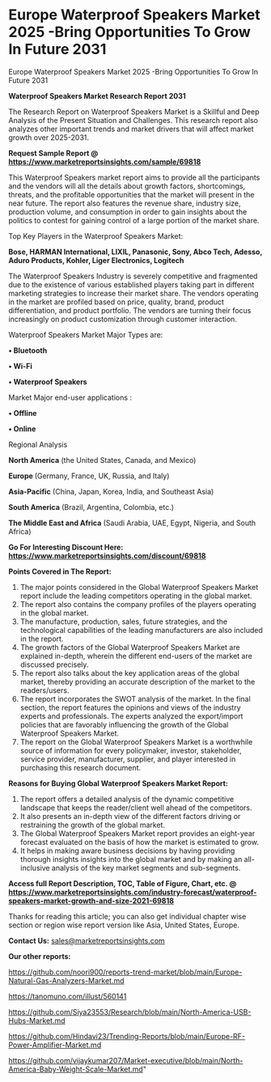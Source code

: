 # Europe Waterproof Speakers Market 2025 -Bring Opportunities To Grow In Future 2031
Europe Waterproof Speakers Market 2025 -Bring Opportunities To Grow In Future 2031

<strong>Waterproof Speakers Market Research Report 2031</strong>

The Research Report on Waterproof Speakers Market is a Skillful and Deep Analysis of the Present Situation and Challenges. This research report also analyzes other important trends and market drivers that will affect market growth over 2025-2031.

<strong>Request Sample Report @ <a href=https://www.marketreportsinsights.com/sample/69818>https://www.marketreportsinsights.com/sample/69818</a></strong>

This Waterproof Speakers market report aims to provide all the participants and the vendors will all the details about growth factors, shortcomings, threats, and the profitable opportunities that the market will present in the near future. The report also features the revenue share, industry size, production volume, and consumption in order to gain insights about the politics to contest for gaining control of a large portion of the market share.

Top Key Players in the Waterproof Speakers Market:

<strong>Bose, HARMAN International, LIXIL, Panasonic, Sony, Abco Tech, Adesso, Aduro Products, Kohler, Liger Electronics, Logitech</strong>

The Waterproof Speakers Industry is severely competitive and fragmented due to the existence of various established players taking part in different marketing strategies to increase their market share. The vendors operating in the market are profiled based on price, quality, brand, product differentiation, and product portfolio. The vendors are turning their focus increasingly on product customization through customer interaction.

Waterproof Speakers Market Major Types are:

<strong>• Bluetooth

• Wi-Fi

• Waterproof Speakers</strong>

Market Major end-user applications :

<strong>• Offline

• Online</strong>

Regional Analysis

</u><strong><b>North America</b></strong> (the United States, Canada, and Mexico)

<strong><b>Europe </b></strong>(Germany, France, UK, Russia, and Italy)

<strong><b>Asia-Pacific</b></strong> (China, Japan, Korea, India, and Southeast Asia)

<strong><b>South America</b></strong> (Brazil, Argentina, Colombia, etc.)

<strong><b>The Middle East and Africa</b></strong> (Saudi Arabia, UAE, Egypt, Nigeria, and South Africa)

<strong>Go For Interesting Discount Here: <a href=https://www.marketreportsinsights.com/discount/69818>https://www.marketreportsinsights.com/discount/69818</a></strong>

<strong>Points Covered in The Report:</strong>
<ol>
  <li>The major points considered in the Global Waterproof Speakers Market report include the leading competitors operating in the global market.</li>
  <li>The report also contains the company profiles of the players operating in the global market.</li>
  <li>The manufacture, production, sales, future strategies, and the technological capabilities of the leading manufacturers are also included in the report.</li>
  <li>The growth factors of the Global Waterproof Speakers Market are explained in-depth, wherein the different end-users of the market are discussed precisely.</li>
  <li>The report also talks about the key application areas of the global market, thereby providing an accurate description of the market to the readers/users.</li>
  <li>The report incorporates the SWOT analysis of the market. In the final section, the report features the opinions and views of the industry experts and professionals. The experts analyzed the export/import policies that are favorably influencing the growth of the Global Waterproof Speakers Market.</li>
  <li>The report on the Global Waterproof Speakers Market is a worthwhile source of information for every policymaker, investor, stakeholder, service provider, manufacturer, supplier, and player interested in purchasing this research document.</li>
</ol>
<strong>Reasons for Buying Global Waterproof Speakers Market Report:</strong>

<ol>
  <li>The report offers a detailed analysis of the dynamic competitive landscape that keeps the reader/client well ahead of the competitors.</li>
  <li>It also presents an in-depth view of the different factors driving or restraining the growth of the global market.</li>
  <li>The Global Waterproof Speakers Market report provides an eight-year forecast evaluated on the basis of how the market is estimated to grow.</li>
  <li>It helps in making aware business decisions by having providing thorough insights insights into the global market and by making an all-inclusive analysis of the key market segments and sub-segments.</li>
</ol>
<strong>Access full Report Description, TOC, Table of Figure, Chart, etc. @ <a href=https://www.marketreportsinsights.com/industry-forecast/waterproof-speakers-market-growth-and-size-2021-69818>https://www.marketreportsinsights.com/industry-forecast/waterproof-speakers-market-growth-and-size-2021-69818</a></strong>


Thanks for reading this article; you can also get individual chapter wise section or region wise report version like Asia, United States, Europe.

<strong>Contact Us:</strong>
sales@marketreportsinsights.com

<strong>Our other reports:</strong>

<a href=https://github.com/noori900/reports-trend-market/blob/main/Europe-Natural-Gas-Analyzers-Market.md>https://github.com/noori900/reports-trend-market/blob/main/Europe-Natural-Gas-Analyzers-Market.md</a>

<a href=https://tanomuno.com/illust/560141>https://tanomuno.com/illust/560141</a>

<a href=https://github.com/Siya23553/Research/blob/main/North-America-USB-Hubs-Market.md>https://github.com/Siya23553/Research/blob/main/North-America-USB-Hubs-Market.md</a>

<a href=https://github.com/Hindavi23/Trending-Reports/blob/main/Europe-RF-Power-Amplifier-Market.md>https://github.com/Hindavi23/Trending-Reports/blob/main/Europe-RF-Power-Amplifier-Market.md</a>

<a href=https://github.com/vijaykumar207/Market-executive/blob/main/North-America-Baby-Weight-Scale-Market.md>https://github.com/vijaykumar207/Market-executive/blob/main/North-America-Baby-Weight-Scale-Market.md</a>"
